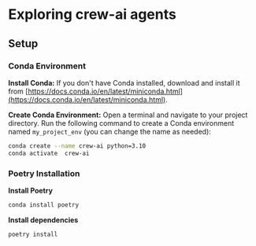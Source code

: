 # Exploring crew-ai agents

## Setup

### Conda Environment

**Install Conda:**
If you don't have Conda installed, download and install it from [https://docs.conda.io/en/latest/miniconda.html](https://docs.conda.io/en/latest/miniconda.html).

**Create Conda Environment:**
Open a terminal and navigate to your project directory. Run the following command to create a Conda environment named `my_project_env` (you can change the name as needed):

```bash
conda create --name crew-ai python=3.10
conda activate  crew-ai
```

### Poetry Installation

**Install Poetry**

```bash
conda install poetry
```

**Install dependencies**

```bash
poetry install
```

